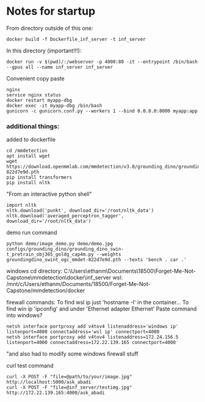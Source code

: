 # Notes for startup

From directory outside of this one:
```
docker build -f Dockerfile_inf_server -t inf_server
```

In this directory (important!!!):
```
docker run -v $(pwd)/:/webserver -p 4000:80 -it --entrypoint /bin/bash --gpus all --name inf_server inf_server
```

Convenient copy paste
```
nginx
service nginx status 
docker restart myapp-dbg
docker exec -it myapp-dbg /bin/bash 
gunicorn -c gunicorn.conf.py --workers 1 --bind 0.0.0.0:8000 myapp:app
```


<!-- aa -->
### additional things:
added to dockerfile
```
cd /mmdetection
apt install wget
wget https://download.openmmlab.com/mmdetection/v3.0/grounding_dino/groundingdino_swint_ogc_mmdet-822d7e9d.pth
pip install transformers
pip install nltk
```
"From an interactive python shell"
```
import nltk
nltk.download('punkt', download_dir='/root/nltk_data')
nltk.download('averaged_perceptron_tagger', download_dir='/root/nltk_data')
```


demo run command
```
python demo/image_demo.py demo/demo.jpg configs/grounding_dino/grounding_dino_swin-t_pretrain_obj365_goldg_cap4m.py --weights groundingdino_swint_ogc_mmdet-822d7e9d.pth --texts 'bench . car .'
```


windows cd directory:
C:\Users\ethanm\Documents\18500\Forget-Me-Not-Capstone\mmdetection\docker\inf_server
wsl:
/mnt/c/Users/ethanm/Documents/18500/Forget-Me-Not-Capstone/mmdetection/docker

firewall commands:
To find wsl ip just 'hostname -I' in the container...
To find win ip 'ipconfig' and under 'Ethernet adapter Ethernet'
Paste command into windows?
```
netsh interface portproxy add v4tov4 listenaddress='windows ip' listenport=4000 connectaddress='wsl ip' connectport=4000
netsh interface portproxy add v4tov4 listenaddress=172.24.156.5 listenport=4000 connectaddress=172.22.139.165 connectport=4000
```
"and also had to modify some windows firewall stuff


curl test command
```
curl -X POST -F "file=@path/to/your/image.jpg" http://localhost:5000/ask_abadi
curl -X POST -F "file=@inf_server/testimg.jpg" http://172.22.139.165:4000/ask_abadi
```